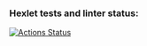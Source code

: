 ### Hexlet tests and linter status:
[![Actions Status](https://github.com/Attrolo/python-project-49/workflows/hexlet-check/badge.svg)](https://github.com/Attrolo/python-project-49/actions)